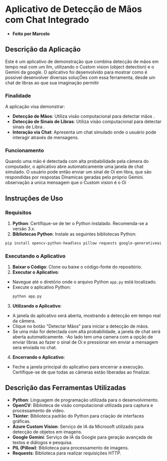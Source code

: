 # Aplicativo de Detecção de Mãos com Chat Integrado
- **Feito por Marcelo**
## Descrição da Aplicação

Este é um aplicativo de demonstração que combina detecção de mãos em tempo real com um llm, utilizando o Custom vision (object detection) e o Gemini da google.  O aplicativo foi desenvolvido para mostrar como é possivel desenvolver diversas soluçÕes com essa ferramenta, desde um chat de libras ao que sua imaginação permitir

### Finalidade

A aplicação visa demonstrar:

- **Detecção de Mãos**: Utiliza visão computacional para detectar mãos .
- **Detecção de Sinais de Libras**: Utiliza visão computacional para detectar sinais de Libra .
- **Interação via Chat**: Apresenta um chat simulado onde o usuário pode interagir através de mensagens.


### Funcionamento

Quando uma mão é detectada com alta probabilidade pela câmera do computador, o aplicativo abre automaticamente uma janela de chat simulado. O usuário pode então enviar um sinal de Oi em libra, que são respondidas por respostas Dinamicas geradas pelo próprio Gemini.
observação a unica mensagem que o Custom vision é o Oi

## Instruções de Uso

### Requisitos

1. **Python**: Certifique-se de ter o Python instalado. Recomenda-se a versão 3.x.
2. **Bibliotecas Python**: Instale as seguintes bibliotecas Python:
```bash
pip install opencv-python-headless pillow requests google-generativeai
```

### Executando o Aplicativo

1. **Baixar o Código**: Clone ou baixe o código-fonte do repositório.
2. **Executar o Aplicativo**:
- Navegue até o diretório onde o arquivo Python `app.py` está localizado.
- Execute o aplicativo Python:
  ```bash
  python app.py
  ```
3. **Utilizando o Aplicativo**:
- A janela do aplicativo será aberta, mostrando a detecção em tempo real da câmera.
- Clique no botão "Detectar Mãos" para iniciar a detecção de mãos.
- Se uma mão for detectada com alta probabilidade, a janela de chat será aberta automaticamente.
-Ao lado tem uma camera com a opção de enviar libras ao fazer o sinal de Oi e pressionar em enviar a mensagem sera enviada no chat.


4. **Encerrando o Aplicativo**:
- Feche a janela principal do aplicativo para encerrar a execução. Certifique-se de que todas as câmeras estão liberadas ao finalizar.

## Descrição das Ferramentas Utilizadas

- **Python**: Linguagem de programação utilizada para o desenvolvimento.
- **OpenCV**: Biblioteca de visão computacional utilizada para captura e processamento de vídeo.
- **Tkinter**: Biblioteca padrão do Python para criação de interfaces gráficas.
- **Azure Custom Vision**: Serviço de IA da Microsoft utilizado para detecção de objetos em imagens.
- **Google Gemini**: Serviço de IA da Google para geração avançada de textos e diálogos e pesquisa.
- **PIL (Pillow)**: Biblioteca para processamento de imagens.
- **Requests**: Biblioteca para realizar requisições HTTP.

